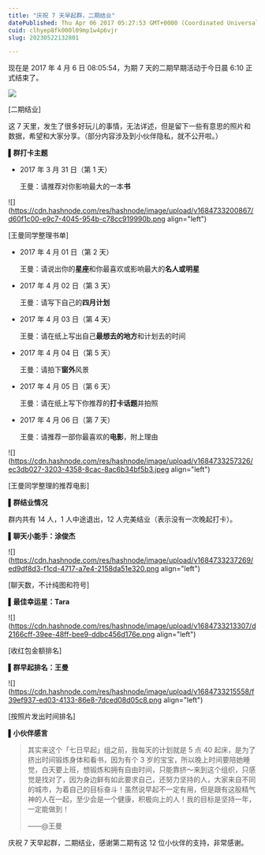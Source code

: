 ```yaml
---
title: "庆祝 7 天早起群，二期结业"
datePublished: Thu Apr 06 2017 05:27:53 GMT+0000 (Coordinated Universal Time)
cuid: clhyep8fk000l09mp1w4p6vjr
slug: 20230522132801

---
```


现在是 2017 年 4 月 6 日 08:05:54，为期 7 天的二期早期活动于今日晨 6:10 正式结束了。

![]( align="left")

\[二期结业\]

这 7 天里，发生了很多好玩儿的事情，无法详述，但是留下一些有意思的照片和数据，希望和大家分享。（部分内容涉及到小伙伴隐私，就不公开啦。）

**▌群打卡主题**

* 2017 年 3 月 31 日（第 1 天）
    
    王曼：请推荐对你影响最大的一本**书**
    

![](https://cdn.hashnode.com/res/hashnode/image/upload/v1684733200867/d60f1c00-e9c7-4045-954b-c78cc919990b.png align="left")

\[王曼同学整理书单\]

* 2017 年 4 月 01 日（第 2 天）
    
    王曼：请说出你的**星座**和你最喜欢或影响最大的**名人或明星**
    
* 2017 年 4 月 02 日（第 3 天）
    
    王曼：请写下自己的**四月计划**
    
* 2017 年 4 月 03 日（第 4 天）
    
    王曼：请在纸上写出自己**最想去的地方**和计划去的时间
    
* 2017 年 4 月 04 日（第 5 天）
    
    王曼：请拍下**窗外**风景
    
* 2017 年 4 月 05 日（第 6 天）
    
    王曼：请在纸上写下你推荐的**打卡话题**并拍照
    
* 2017 年 4 月 06 日（第 7 天）
    
    王曼：请推荐一部你最喜欢的**电影**，附上理由
    

![](https://cdn.hashnode.com/res/hashnode/image/upload/v1684733257326/ec3db027-3203-4358-8cac-8ac6b34bf5b3.jpeg align="left")

\[王曼同学整理的推荐电影\]

**▌群结业情况**

群内共有 14 人，1 人中途退出，12 人完美结业（表示没有一次晚起打卡）。

**▌聊天小能手：涂俊杰**

![](https://cdn.hashnode.com/res/hashnode/image/upload/v1684733237269/ed9df8d3-f1cd-4717-a7e4-2158da51e320.png align="left")

\[聊天数，不计纯图和符号\]

**▌最佳幸运星：Tara**

![](https://cdn.hashnode.com/res/hashnode/image/upload/v1684733213307/d2166cff-39ee-48ff-bee9-ddbc456d176e.png align="left")

\[收红包金额排名\]

**▌群早起排名：王曼**

![](https://cdn.hashnode.com/res/hashnode/image/upload/v1684733215558/f39ef937-ed03-4133-86e8-7dced08d05c8.png align="left")

\[按照片发出时间排名\]

**▌小伙伴感言**

> 其实来这个「七日早起」组之前，我每天的计划就是 5 点 40 起床，是为了挤出时间锻炼身体和看书，因为有个 3 岁的宝宝，所以晚上时间要陪她睡觉，白天要上班，想锻炼和拥有自由时间，只能靠挤～来到这个组织，只感觉是找对了，因为身边鲜有如此要求自己，还努力坚持的人，大家来自不同的城市，为着自己的目标奋斗！虽然说早起不一定有用，但是跟有这股精气神的人在一起，至少会是一个健康，积极向上的人！我的目标是坚持一年，一定能做到！
> 
> ——@王曼

庆祝 7 天早起群，二期结业，感谢第二期有这 12 位小伙伴的支持，非常感谢。